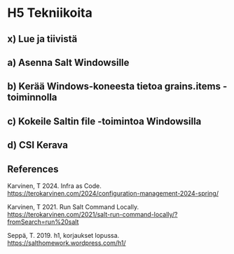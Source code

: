 # H5 Tekniikoita

## x) Lue ja tiivistä

###

###

###

###

## a) Asenna Salt Windowsille

## b) Kerää Windows-koneesta tietoa grains.items -toiminnolla

## c) Kokeile Saltin file -toimintoa Windowsilla

## d) CSI Kerava

## References

Karvinen, T 2024. Infra as Code. https://terokarvinen.com/2024/configuration-management-2024-spring/

Karvinen, T 2021. Run Salt Command Locally. https://terokarvinen.com/2021/salt-run-command-locally/?fromSearch=run%20salt

Seppä, T. 2019. h1, korjaukset lopussa. https://salthomework.wordpress.com/h1/

